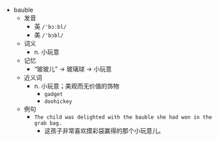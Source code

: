 - bauble
  - 发音
    - 英 `/'bɔːbl/`
    - 美 `/'bɔbl/`
  - 词义
    - n. 小玩意
  - 记忆
    - “玻玻儿” → 玻璃球 → 小玩意
  - 近义词
    - n. 小玩意；美观而无价值的饰物
      - `gadget`
      - `doohickey`
  - 例句
    - `The child was delighted with the bauble she had won in the grab bag.`
      - 这孩子非常喜欢摸彩袋赢得的那个小玩意儿。

